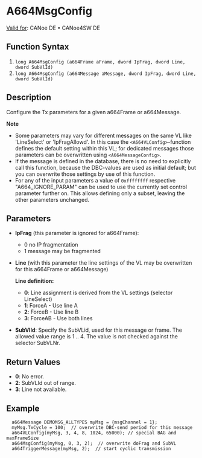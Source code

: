 # A664MsgConfig

[Valid for](../../../Shared/FeatureAvailability.md): CANoe DE • CANoe4SW DE

## Function Syntax

1. `long A664MsgConfig (a664Frame aFrame, dword IpFrag, dword Line, dword SubVlId)`
2. `long A664MsgConfig (a664Message aMessage, dword IpFrag, dword Line, dword SubVlId)`

## Description

Configure the Tx parameters for a given a664Frame or a664Message.

**Note**

- Some parameters may vary for different messages on the same VL like 'LineSelect' or 'IpFragAllowd'. In this case the `<A664VLConfig>`-function defines the default setting within this VL; for dedicated messages those parameters can be overwritten using `<A664MessageConfig>`.
- If the message is defined in the database, there is no need to explicitly call this function, because the DBC-values are used as initial default; but you can overwrite those settings by use of this function.
- For any of the input parameters a value of `0xffffffff` respective "A664_IGNORE_PARAM" can be used to use the currently set control parameter further on. This allows defining only a subset, leaving the other parameters unchanged.

## Parameters

- **IpFrag** (this parameter is ignored for a664Frame):
  - 0 no IP fragmentation
  - 1 message may be fragmented

- **Line** (with this parameter the line settings of the VL may be overwritten for this a664Frame or a664Message)

  **Line definition:**

  - **0**: Line assignment is derived from the VL settings (selector LineSelect)
  - **1**: ForceA - Use line A
  - **2**: ForceB - Use line B
  - **3**: ForceAB - Use both lines

- **SubVlId**: Specify the SubVLid, used for this message or frame. The allowed value range is 1 .. 4. The value is not checked against the selector SubVLNr.

## Return Values

- **0**: No error.
- **2**: SubVLId out of range.
- **3**: Line not available.

## Example

```plaintext
  a664Message DEMOMSG_ALLTYPES myMsg = {msgChannel = 1};
  myMsg.TxCycle = 100;  // overwrite DBC-send period for this message
  a664VLConfig(myMsg, 3, 4, 8, 1024, 65000); // special BAG and maxFrameSize
  a664MsgConfig(myMsg, 0, 3, 2);  // overwrite doFrag and SubVL
  a664TriggerMessage(myMsg, 2);  // start cyclic transmission
```
